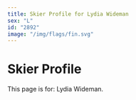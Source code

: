 ```yaml
---
title: Skier Profile for Lydia Wideman
sex: "L"
id: "2892"
image: "/img/flags/fin.svg" 
---
```


# Skier Profile

This page is for: Lydia Wideman.
    